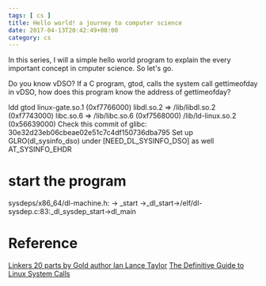 ```yaml
---
tags: [ cs ] 
title: Hello world! a journey to computer science
date: 2017-04-13T20:42:49+08:00 
category: cs
---
```


In this series, I will a simple hello world program to explain the every important concept in cmputer science.
So let's go.


Do you know vDSO?
If a C program, gtod, calls the system call gettimeofday in vDSO, how does this program know the address of gettimeofday?

ldd gtod 
	linux-gate.so.1 (0xf7766000)
	libdl.so.2 => /lib/libdl.so.2 (0xf7743000)
	libc.so.6 => /lib/libc.so.6 (0xf7568000)
	/lib/ld-linux.so.2 (0x56639000)
Check this commit of glibc:
30e32d23eb06cbeae02e51c7c4df150736dba795
Set up GLRO(dl_sysinfo_dso) under [NEED_DL_SYSINFO_DSO] as well
AT_SYSINFO_EHDR


# start the program
sysdeps/x86_64/dl-machine.h: -> _start ->_dl_start->/elf/dl-sysdep.c:83:_dl_sysdep_start->dl_main

# Reference
[Linkers 20 parts by Gold author Ian Lance Taylor](http://a3f.at/lists/linkers)
[The Definitive Guide to Linux System Calls](https://blog.packagecloud.io/eng/2016/04/05/the-definitive-guide-to-linux-system-calls/#locating-the-vdso-in-memory)
